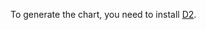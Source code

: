 To generate the chart, you need to install [D2](https://github.com/terrastruct/d2/blob/master/docs/INSTALL.md).